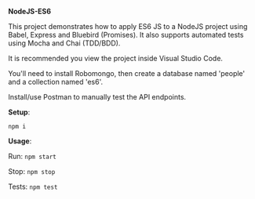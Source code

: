 **NodeJS-ES6**

This project demonstrates how to apply ES6 JS to a NodeJS project using Babel, Express and Bluebird (Promises). It also supports automated tests using Mocha and Chai (TDD/BDD).

It is recommended you view the project inside Visual Studio Code.

You'll need to install Robomongo, then create a database named 'people' and a collection named 'es6'.

Install/use Postman to manually test the API endpoints.

****Setup****:

`npm i`

****Usage****:

Run: `npm start`

Stop: `npm stop`

Tests: `npm test`
